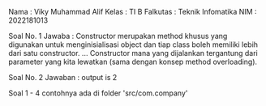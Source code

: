 Nama : Viky Muhammad Alif
Kelas : TI B
Falkutas : Teknik Infomatika
NIM : 2022181013

Soal No. 1
Jawaba : Constructor merupakan method khusus yang digunakan untuk menginisialisasi object dan 
tiap class boleh memiliki lebih dari satu constructor. ... Constructor mana yang dijalankan 
tergantung dari parameter yang kita lewatkan (sama dengan konsep method overloading).

Soal No. 2 
Jawaban : output is 2

Soal 1 - 4 contohnya ada di folder 'src/com.company'